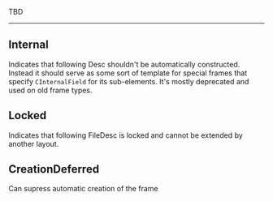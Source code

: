 TBD

___

## Internal

Indicates that following Desc shouldn't be automatically constructed. Instead it should serve as some sort of template for special frames that specify `CInternalField` for its sub-elements. It's mostly deprecated and used on old frame types.

## Locked

Indicates that following FileDesc is locked and cannot be extended by another layout.

## CreationDeferred

Can supress automatic creation of the frame